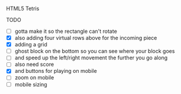 HTML5 Tetris

TODO
- [ ] gotta make it so the rectangle can't rotate
- [x] also adding four virtual rows above for the incoming piece
- [x] adding a grid
- [ ] ghost block on the bottom so you can see where your block goes
- [ ] and speed up the left/right movement the further you go along
- [ ] also need score
- [x] and buttons for playing on mobile
- [ ] zoom on mobile
- [ ] mobile sizing